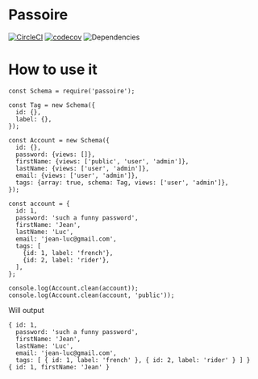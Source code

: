 # Passoire

[![CircleCI](https://img.shields.io/circleci/project/jdrouet/passoire.svg?maxAge=2592000)](https://circleci.com/gh/jdrouet/passoire)
[![codecov](https://codecov.io/gh/jdrouet/passoire/branch/master/graph/badge.svg)](https://codecov.io/gh/jdrouet/passoire)
![Dependencies](https://david-dm.org/jdrouet/passoire.svg)

# How to use it

```node
const Schema = require('passoire');

const Tag = new Schema({
  id: {},
  label: {},
});

const Account = new Schema({
  id: {},
  password: {views: []},
  firstName: {views: ['public', 'user', 'admin']},
  lastName: {views: ['user', 'admin']},
  email: {views: ['user', 'admin']},
  tags: {array: true, schema: Tag, views: ['user', 'admin']},
});

const account = {
  id: 1,
  password: 'such a funny password',
  firstName: 'Jean',
  lastName: 'Luc',
  email: 'jean-luc@gmail.com',
  tags: [
    {id: 1, label: 'french'},
    {id: 2, label: 'rider'},
  ],
};

console.log(Account.clean(account));
console.log(Account.clean(account, 'public'));
```

Will output
```node
{ id: 1,
  password: 'such a funny password',
  firstName: 'Jean',
  lastName: 'Luc',
  email: 'jean-luc@gmail.com',
  tags: [ { id: 1, label: 'french' }, { id: 2, label: 'rider' } ] }
{ id: 1, firstName: 'Jean' }
```

